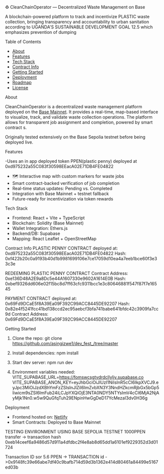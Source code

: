  ♻️ CleanChainOperator — Decentralized Waste Management on Base

A blockchain-powered platform to track and incentivize PLASTIC waste collection, bringing transparency and accountability to urban sanitation according to UGANDA'S SUSTAINABLE DEVELOPMENT GOAL 12.5 which emphasizes prevention of dumping

 Table of Contents

- [About](#about)
- [Features](#features)
- [Tech Stack](#tech-stack)
- [Contract Info](#contract-info)
- [Getting Started](#getting-started)
- [Deployment](#deployment)
- [Roadmap](#roadmap)
- [License](#license)

 About

CleanChainOperator is a decentralized waste management platform deployed on the [Base Mainnet](https://base.org). It provides a real-time, map-based interface to visualize, track, and validate waste collection operations. The platform allows for transparent job assignment and completion, powered by smart contract s.

Originally tested extensively on the Base Sepolia testnet before being deployed live.

Features

-Uses an in app deployed token PPEN(plastic penny) deployed at 0xd975232a55C083f30598EEacA02E71DB4FE04822
- 🗺 Interactive map with custom markers for waste jobs
-  Smart contract-backed verification of job completion
-  Real-time status updates: Pending vs. Completed
-  Integration with Base Mainnet + testnet fallback
-  Future-ready for incentivization via token rewards

 Tech Stack

- Frontend: React + Vite + TypeScript
- Blockchain: Solidity (Base Mainnet)
- Wallet Integration: Ethers.js
- Backend/DB: Supabase
- Mapping: React Leaflet + OpenStreetMap

 Contract Info
PLASTIC PENNY CONTRACT
deployed at: 0xd975232a55C083f30598EEacA02E71DB4FE04822
Hash: 0xf422b20c0a9193b40d1b9981699106e7ce17059d10ea4a7eeb1bce60f3e33c3e

REDEEMING PLASTIC PENNY CONTRACT
Contract Address: 0xe136D48A2E9a8Dc5e44A1607330e9602A1614E0B
Hash: 0xbef9326dd606e02f15bc8d7ff63cfc9311bcc1e3c80646881f547f87f7e16545

PAYMENT CONTRACT
deployed at: 0x69Fd9DCaE5f8A39Ea09F392C99ACC8445DE92207
Hash: 0x82e4f5241fcc41bd138ccd2ec95aebcf3bfa741babe641bfdc42c3909fa7cc9d
Contract Address: 0x69Fd9DCaE5f8A39Ea09F392C99ACC8445DE92207


Getting Started

1. Clone the repo:
   git clone https://github.com/asingizwe1/dev_fest_/tree/master
  
2. Install dependencies:
npm install


3. Start dev server:
   npm run dev

4. Environment variables needed:
VITE_SUPABASE_URL=https://fomswcsgtvdrdcllyljy.supabase.co
VITE_SUPABASE_ANON_KEY=eyJhbGciOiJIUzI1NiIsInR5cCI6IkpXVCJ9.eyJpc3MiOiJzdXBhYmFzZSIsInJlZiI6ImZvbXN3Y3NndHZkcmRjbGx5bGp5Iiwicm9sZSI6ImFub24iLCJpYXQiOjE3NTA0NDY5NTYsImV4cCI6MjA2NjAyMjk1Nn0.w5w9QuGfqTuh29ENpinHwGgDeD17YcMezaI3dv0H36g


 Deployment

- Frontend hosted on: [Netlify]( https://dev-fest.onrender.com/)
- Smart Contracts: Deployed to Base Mainnet

TESTING ENVIRONMENT 
USING BASE SEPOLIA TESTNET
1000PPEN transfer -> transaction hash 0xeb14ceef6a9486d57d911a4dfdbc2f4e8ab8d65dd1a6101ef9229352d3d01724

Transaction ID sor 5.6 PPEN -> TRANSACTION id ->0x9148fc39e66abe7df40c9bafb714d59d3b1362e414d80461a84499e5167ed03b

